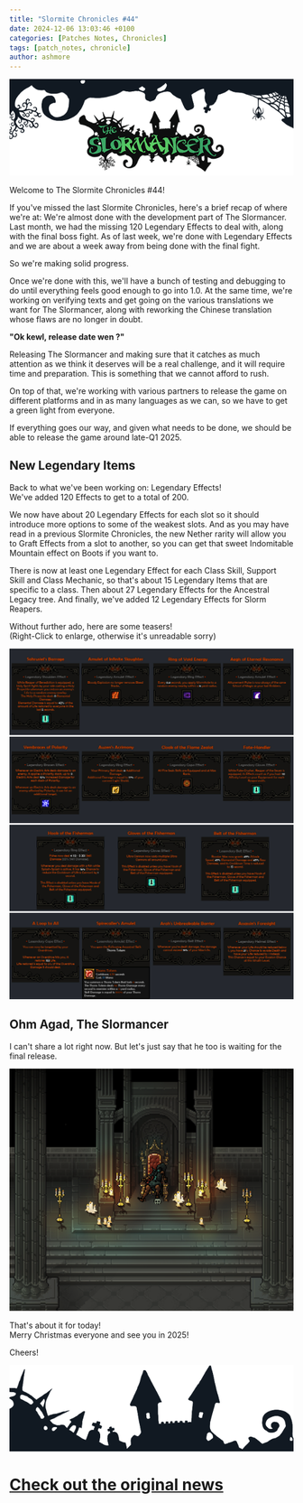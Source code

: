 ```yaml
---
title: "Slormite Chronicles #44"
date: 2024-12-06 13:03:46 +0100
categories: [Patches Notes, Chronicles]
tags: [patch_notes, chronicle]
author: ashmore
---
```

![](/assets/patch_notes/b237ebd5a6908d81335d0fc43b1f5fc5ef16552c)  
  
Welcome to The Slormite Chronicles #44!  
  
If you've missed the last Slormite Chronicles, here's a brief recap of where we're at: We're almost done with the development part of The Slormancer. Last month, we had the missing 120 Legendary Effects to deal with, along with the final boss fight. As of last week, we're done with Legendary Effects and we are about a week away from being done with the final fight.  
  
So we're making solid progress.  
  
Once we're done with this, we'll have a bunch of testing and debugging to do until everything feels good enough to go into 1.0. At the same time, we're working on verifying texts and get going on the various translations we want for The Slormancer, along with reworking the Chinese translation whose flaws are no longer in doubt.  
  
**"Ok kewl, release date wen ?"**  
  
Releasing The Slormancer and making sure that it catches as much attention as we think it deserves will be a real challenge, and it will require time and preparation. This is something that we cannot afford to rush.  
  
On top of that, we're working with various partners to release the game on different platforms and in as many languages as we can, so we have to get a green light from everyone.  
  
If everything goes our way, and given what needs to be done, we should be able to release the game around late-Q1 2025.   
  

New Legendary Items
-------------------

  
Back to what we've been working on: Legendary Effects!  
We've added 120 Effects to get to a total of 200.  
  
We now have about 20 Legendary Effects for each slot so it should introduce more options to some of the weakest slots. And as you may have read in a previous Slormite Chronicles, the new Nether rarity will allow you to Graft Effects from a slot to another, so you can get that sweet Indomitable Mountain effect on Boots if you want to.  
  
There is now at least one Legendary Effect for each Class Skill, Support Skill and Class Mechanic, so that's about 15 Legendary Items that are specific to a class. Then about 27 Legendary Effects for the Ancestral Legacy tree. And finally, we've added 12 Legendary Effects for Slorm Reapers.  
  
Without further ado, here are some teasers!  
(Right-Click to enlarge, otherwise it's unreadable sorry)  
  
![](/assets/patch_notes/ee84de40b78e37bdb6b9e771038f611497cd3300)  
![](/assets/patch_notes/5ad48794258ee948f44741239908ed28f926deff)  
![](/assets/patch_notes/75145ca42c2bec73a2929840e24d3a15938bbcf2)  
![](/assets/patch_notes/e500afb6e38f7f4e44125652bba8c58edfc4af4e)  
  

Ohm Agad, The Slormancer
------------------------

  
I can't share a lot right now. But let's just say that he too is waiting for the final release.  
  
![](/assets/patch_notes/e293fad1ea9697f82e89afe7d48311826b999286)  
  
  
That's about it for today!  
Merry Christmas everyone and see you in 2025!  
  
Cheers!  
  
![](/assets/patch_notes/5294cb6e23b9b56386e991bcec197ea8732a9324)

# <a href="https://steamstore-a.akamaihd.net/news/externalpost/steam_community_announcements/1785321795636790" target="_blank">Check out the original news</a>